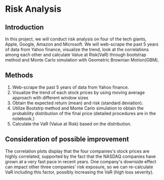# Risk Analysis

## Introduction

In this project, we will conduct risk analysis on four of the tech giants, Apple, Google, Amazon and Microsoft. 
We will web-scrape the past 5 years of data from Yahoo finance, visualize the trend, look at the correlations among each other and calculate Value at Risk(VaR) through bootstrap method and Monte Carlo simulation with Geometric Brownian Motion(GBM).

## Methods

1. Web-scrape the past 5 years of data from Yahoo finance.
2. Visualize the trend of each stock prices by using moving average approach with different window sizes
3. Obtain the expected return (mean) and risk (standard deviation).
4. Utilize Bootstrp method and Monte Carlo simulation to obtain the probability distribution of the final price (detailed procedures are in the notebook.)
5. Calculate the VaR (Value at Risk) based on the distribution.

## Consideration of possible improvement

The correlation plots display that the four companies's stock prices are highly correlated, supported by the fact that the NASDAQ companies have grown at a very fast pace in recent years. One company's downside effect can impact other three companies' risk exposure, so we can re-calculate VaR including this factor, possibly increasing the VaR (high loss severity).
